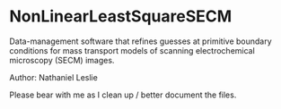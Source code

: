 # NonLinearLeastSquareSECM
Data-management software that refines guesses at primitive boundary conditions for mass transport models of scanning electrochemical microscopy (SECM) images.

Author: Nathaniel Leslie

Please bear with me as I clean up / better document the files.
